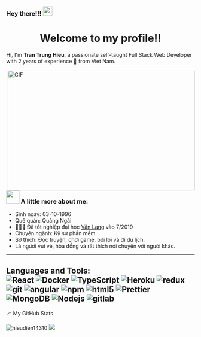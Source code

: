 ### Hey there!!! <img src="https://raw.githubusercontent.com/ShahriarShafin/ShahriarShafin/main/Assets/hi.gif" width="25px">


<!-- **hieudien14310/hieudien14310** is a ✨ _special_ ✨ repository because its `README.md` (this file) appears on your GitHub profile.

Here are some ideas to get you started:

- 🔭 I’m currently working on ...
- 🌱 I’m currently learning ...
- 👯 I’m looking to collaborate on ...
- 🤔 I’m looking for help with ...
- 💬 Ask me about ...
- 📫 How to reach me: ...
- 😄 Pronouns: ...
- ⚡ Fun fact: ... -->

<h1 align="center">Welcome to my profile!!</h1>
Hi, I'm <b>Tran Trung Hieu</b>, a passionate self-taught Full Stack Web Developer with 2 years of experience 🚀 from Viet Nam.
<br>
<br>
<img align="right" alt="GIF" src="https://cdn.dribbble.com/users/1059583/screenshots/4171367/coding-freak.gif" width="500" height="320" />


### <img src="https://media.giphy.com/media/VgCDAzcKvsR6OM0uWg/giphy.gif" width="35px"> A little more about me: 
- Sinh ngày: 03-10-1996
- Quê quán: Quảng Ngãi
- 👨🏽‍💻 Đã tốt nghiệp đại học [Văn Lang](https://www.vanlanguni.edu.vn/) vào 7/2019
- Chuyên ngành: Kỹ sư phần mềm
- Sở thích: Đọc truyện, chơi game, bơi lội và đi du lịch. 
- Là người vui vẻ, hòa đồng và rất thích nói chuyện với người khác.

<!-- <img src="https://media.giphy.com/media/LnQjpWaON8nhr21vNW/giphy.gif" width="60"> <em><b>I love connecting with different people</b> so if you want to say <b>hi, I'll be happy to meet you more!</b> :)</em> -->

---
**Languages and Tools:**  
<img alt="React" src="https://img.shields.io/badge/-React-45b8d8?style=flat-square&logo=react&logoColor=white" />
<img alt="Docker" src="https://img.shields.io/badge/-Docker-46a2f1?style=flat-square&logo=docker&logoColor=white" />
<img alt="TypeScript" src="https://img.shields.io/badge/-TypeScript-007ACC?style=flat-square&logo=typescript&logoColor=white" />
<img alt="Heroku" src="https://img.shields.io/badge/-Heroku-430098?style=flat-square&logo=heroku&logoColor=white" />
<img alt="redux" src="https://img.shields.io/badge/-Redux-764ABC?style=flat-square&logo=redux&logoColor=white" />
<img alt="git" src="https://img.shields.io/badge/-Git-F05032?style=flat-square&logo=git&logoColor=white" />
<img alt="angular" src="https://img.shields.io/badge/-Angular-DD0031?style=flat-square&logo=angular&logoColor=white" />
<img alt="npm" src="https://img.shields.io/badge/-NPM-CB3837?style=flat-square&logo=npm&logoColor=white" />
<img alt="html5" src="https://img.shields.io/badge/-HTML5-E34F26?style=flat-square&logo=html5&logoColor=white" />
<img alt="Prettier" src="https://img.shields.io/badge/-Prettier-F7B93E?style=flat-square&logo=prettier&logoColor=white" />
<img alt="MongoDB" src="https://img.shields.io/badge/-MongoDB-13aa52?style=flat-square&logo=mongodb&logoColor=white" />
<img alt="Nodejs" src="https://img.shields.io/badge/-Nodejs-43853d?style=flat-square&logo=Node.js&logoColor=white" />
<img alt="gitlab" src="https://camo.githubusercontent.com/35b0a4cb52ffc87fc7c464f9f2527dec988b663d0ae86bf8d542ae5649bd2c9e/68747470733a2f2f696d672e736869656c64732e696f2f62616467652f2d4769744c61622d4643413132313f7374796c653d666c61742d737175617265266c6f676f3d6769746c6162" />
---

📈 My GitHub Stats


<img src="https://github-readme-stats.vercel.app/api?username=hieudien14310&show_icons=true&theme=gotham" alt="hieudien14310" />
  <img src="https://github-readme-stats.vercel.app/api/top-langs/?username=hieudien14310&theme=gotham" />
